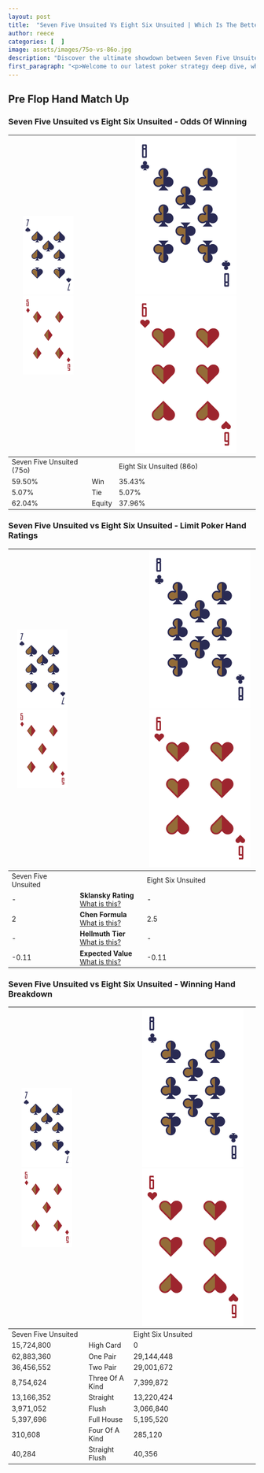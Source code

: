 ```yaml
---
layout: post
title:  "Seven Five Unsuited Vs Eight Six Unsuited | Which Is The Better Hand In Poker? A Complete Guide"
author: reece
categories: [  ]
image: assets/images/75o-vs-86o.jpg
description: "Discover the ultimate showdown between Seven Five Unsuited and Eight Six Unsuited in poker! Uncover the odds, strategies, and scenarios where one hand triumphs over the other. Get ready to up your poker game with this thrilling analysis."
first_paragraph: "<p>Welcome to our latest poker strategy deep dive, where we're pitting two distinct hands against each other in a high-stakes showdown: Seven Five Unsuited vs Eight Six Unsuited.</p><p>In the dynamic world of poker, every decision counts, and knowing which hand holds the upper hand is key to your success at the table.</p><p>In this article, we'll dissect these two hands, explore the scenarios where one dominates the other, and equip you with the knowledge to make strategic choices that can tip the odds in your favor.</p><p>Get ready to unravel the intriguing dynamics of these poker hands and elevate your game to new heights.</p>"
---
```




[comment]: # (sp0)

## Pre Flop Hand Match Up

<div class="table hand-ratings" markdown="1"> 



### Seven Five Unsuited vs Eight Six Unsuited - Odds Of Winning


    
| ![image info](assets/images/hand1/7.png) ![image info](assets/images/hand1/5o.png) |  | ![image info](assets/images/hand2/8.png) ![image info](assets/images/hand2/6o.png) |
| -------- | -------- | -------- |
| Seven Five Unsuited (75o) |  | Eight Six Unsuited (86o) |
| 59.50% | Win | 35.43% |
| 5.07% | Tie | 5.07% |
| 62.04% | Equity | 37.96% |




[comment]: # (sp1)



### Seven Five Unsuited vs Eight Six Unsuited - Limit Poker Hand Ratings


    
| ![image info](assets/images/hand1/7.png) ![image info](assets/images/hand1/5o.png) |  | ![image info](assets/images/hand2/8.png) ![image info](assets/images/hand2/6o.png) |
| -------- | -------- | -------- |
| Seven Five Unsuited |  | Eight Six Unsuited |
| - | **Sklansky Rating** [What is this?](/sklansky-rating-explained) | - |
| 2 | **Chen Formula** [What is this?](/chen-formula-explained) | 2.5 |
| - | **Hellmuth Tier** [What is this?](/Hellmuth-tier-explained) | - |
| -0.11 | **Expected Value** [What is this?](/expected-value-explained) | -0.11 |




[comment]: # (sp2)



### Seven Five Unsuited vs Eight Six Unsuited - Winning Hand Breakdown


    
| ![image info](assets/images/hand1/7.png) ![image info](assets/images/hand1/5o.png) |  | ![image info](assets/images/hand2/8.png) ![image info](assets/images/hand2/6o.png) |
| -------- | -------- | -------- |
| Seven Five Unsuited |  | Eight Six Unsuited |
| 15,724,800 | High Card | 0 |
| 62,883,360 | One Pair | 29,144,448 |
| 36,456,552 | Two Pair | 29,001,672 |
| 8,754,624 | Three Of A Kind | 7,399,872 |
| 13,166,352 | Straight | 13,220,424 |
| 3,971,052 | Flush | 3,066,840 |
| 5,397,696 | Full House | 5,195,520 |
| 310,608 | Four Of A Kind | 285,120 |
| 40,284 | Straight Flush | 40,356 |




[comment]: # (sp3)



</div>

[comment]: # (sp4)



[comment]: # (sp5)

